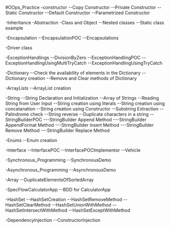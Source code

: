 #OOps_Practice
-constructor
--Copy Constructor
--Private Constructor
--Static Constructor
--Default Constructor
--Parametrized Constructor

-Inheritance
-Abstraction
-Class and Object
--Nested classes
--Static class example

-Encapsulation
--EncapsulationPOC
--Encapsulations

-Driver class

-ExceptionHandlings
--DivisionByZero
--ExceptionHandlingPOC
--ExceptionHandlingUsingMultiTryCatch
--ExceptionHandlingUsingTryCatch

-Dictionary
--Check the availability of elements in the Dictionary
--Dictionary creation
--Remove and Clear methods of Dictionary 

-ArrayLists
--ArrayList creation

-String
--String Declaration and Initialization
--Array of Strings
--Reading String from User Input
--String creation using literals
--String creation using concatanation
--String creation using Constructor
--Substring Extraction
--Palindrome check
--String reverse
--Duplicate characters in a string
--StringBuilderPOC
---StringBuilder Append Method
---StringBuilder AppendFormat Method
---StringBuilder Insert Method
---StringBuilder Remove Method
---StringBuilder Replace Method

-Enums
--Enum creation

-Interface
--InterfacePOC
--InterfacePOCImplementor
--Vehicle

-Synchronous_Programming
--SynchronousDemo

-Asynchronous_Programming
--AsynchronousDemo

-Array
--DuplicateElementsOfSortedArray

-SpecFlowCalculatorApp
--BDD for CalculatorApp

-HashSet
--HashSetCreation
--HashSetRemoveMethod
--HashSetClearMethod
--HashSetUnionWithMethod
--HashSetIntersectWithMethod
--HashSetExceptWithMethod

-DependencyInjection
--ConstructorInjection